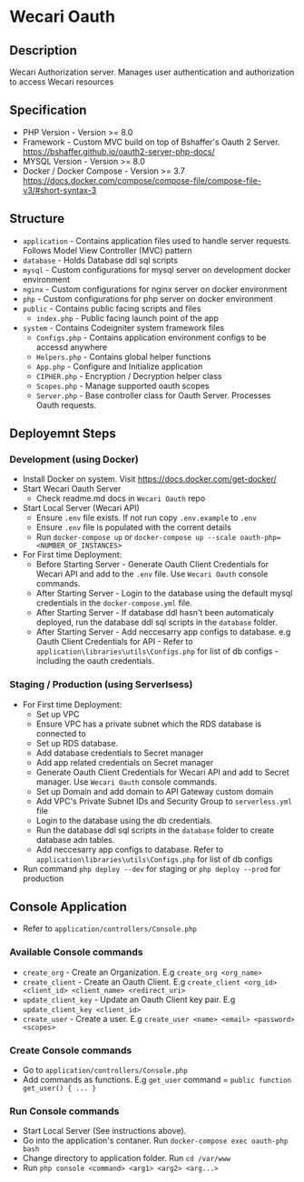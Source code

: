 # Wecari Oauth

## Description
Wecari Authorization server. Manages user authentication and authorization to access Wecari resources

## Specification
- PHP Version - Version >= 8.0
- Framework - Custom MVC build on top of Bshaffer's Oauth 2 Server. https://bshaffer.github.io/oauth2-server-php-docs/
- MYSQL Version - Version >=  8.0
- Docker / Docker Compose - Version >=  3.7 https://docs.docker.com/compose/compose-file/compose-file-v3/#short-syntax-3


## Structure
- `application` - Contains application files used to handle server requests. Follows Model View Controller (MVC) pattern
- `database` - Holds Database ddl sql scripts
- `mysql` - Custom configurations for mysql server on development docker environment
- `nginx` - Custom configurations for nginx server on docker environment
- `php` - Custom configurations for php server on docker environment
- `public` - Contains public facing scripts and files
	- `index.php` - Public facing launch point of the app
- `system` - Contains Codeigniter system framework files
	- `Configs.php` - Contains application environment configs to be accessd anywhere
	- `Helpers.php` - Contains global helper functions
	- `App.php` - Configure and Initialize application
	- `CIPHER.php` - Encryption / Decryption helper class
	- `Scopes.php` - Manage supported oauth scopes
	- `Server.php` - Base controller class for Oauth Server. Processes Oauth requests.


## Deployemnt Steps
### Development (using Docker)
- Install Docker on system. Visit https://docs.docker.com/get-docker/
- Start Wecari Oauth Server
	- Check readme.md docs in `Wecari Oauth` repo
- Start Local Server (Wecari API)
	- Ensure `.env` file exists. If not run copy `.env.example` to `.env`
	- Ensure `.env` file is populated with the corrent details
	- Run `docker-compose up` or `docker-compose up --scale oauth-php=<NUMBER_OF_INSTANCES>`
- For First time Deployment:
	- Before Starting Server - Generate Oauth Client Credentials for Wecari API and add to the `.env` file. Use `Wecari Oauth` console commands.
	- After Starting Server - Login to the database using the default mysql credentials in the `docker-compose.yml` file.
	- After Starting Server - If database ddl hasn't been automaticaly deployed, run the database ddl sql scripts in the `database` folder.
	- After Starting Server - Add neccesarry app configs to database. e.g Oauth Client Credentials for API - Refer to `application\libraries\utils\Configs.php` for list of db configs - including the oauth credentials.

### Staging / Production (using Serverlsess)
- For First time  Deployment:
	- Set up VPC 
	- Ensure VPC has a private subnet which the RDS database is connected to
	- Set up RDS database.
	- Add database credentials to Secret manager
	- Add app related credentials on Secret manager
	- Generate Oauth Client Credentials for Wecari API and add to Secret manager. Use `Wecari Oauth` console commands.
	- Set up Domain and add domain to API Gateway custom domain
	- Add VPC's Private Subnet IDs and Security Group to `serverless.yml` file
	- Login to the database using the db credentials.
	- Run the database ddl sql scripts in the `database` folder to create database adn tables.
	- Add neccesarry app configs to database. Refer to `application\libraries\utils\Configs.php` for list of db configs
- Run command `php deploy --dev` for staging or `php deploy --prod` for production


## Console Application
- Refer to `application/controllers/Console.php`
### Available Console commands
- `create_org` - Create an Organization. E.g `create_org <org_name>`
- `create_client` - Create an Oauth Client. E.g `create_client <org_id> <client_id> <client_name> <redirect_uri>`
- `update_client_key` - Update an Oauth Client key pair. E.g `update_client_key <client_id>`
- `create_user` - Create a user. E.g `create_user <name> <email> <password> <scopes>`
### Create Console commands
- Go to `application/controllers/Console.php`
- Add commands as functions. E.g `get_user` command = `public function get_user() { ... }`
### Run Console commands
- Start Local Server (See instructions above).
- Go into the application's contaner. Run `docker-compose exec oauth-php bash`
- Change directory to application folder. Run `cd /var/www`
- Run `php console <command> <arg1> <arg2> <arg...>`